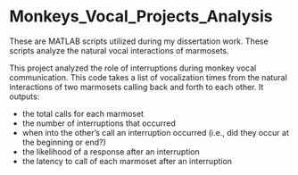 # Monkeys_Vocal_Projects_Analysis
These are MATLAB scripts utilized during my dissertation work. These scripts analyze the natural vocal interactions of marmosets.

This project analyzed the role of interruptions during monkey vocal communication. This code takes a list of vocalization times from the natural interactions of two marmosets calling back and forth to each other. It outputs:
- the total calls for each marmoset
- the number of interruptions that occurred
- when into the other’s call an interruption occurred (i.e., did they occur at the beginning or end?) 
- the likelihood of a response after an interruption
- the latency to call of each marmoset after an interruption
